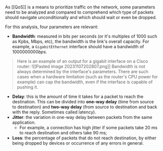 As [[QoS]] is a means to prioritize traffic on the network, some parameters need to be analyzed and compared to comprehend which type of packets should navigate unconditionally and which should wait or even be dropped.

For this analysis, four parameters are relevant:

- **Bandwidth**: measured in bits per seconds (or it's multiples of 1000 such as Kpbs, Mbps, etc), the bandwidth is the link's overall capacity. For example, a `GigabitEthernet` interface should have a bandwidth of $1000000000 bps$.
>Here is an example of an output for a gigabit interface on a Cisco router:
>![[Pasted image 20231107202807.png]]
>Bandwidth is not always determined by the interface's parameters. There are such cases when a hardware limitation (such as the router's CPU power for example) can cap the bandwidth, even if the interface is capable of pushing it.

- **Delay**: this is the amount of time it takes for a packet to reach the destination. This can be divided into **one-way delay** (time from source to destination) and **two-way delay** (from source to destination and back with the reply. Sometimes called latency).
- **Jitter**: the variation in one-way delay between packets from the same application.
	- For example, a connection has high jitter if some packets take 20 ms to reach destination and others take 90 ms;
- **Loss**: the percentage of packets that do not reach destination, by either being dropped by devices or occurrence of any errors in general.